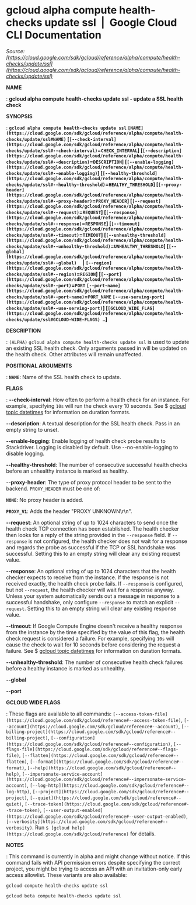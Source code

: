 # gcloud alpha compute health-checks update ssl  |  Google Cloud CLI Documentation

*Source: [https://cloud.google.com/sdk/gcloud/reference/alpha/compute/health-checks/update/ssl](https://cloud.google.com/sdk/gcloud/reference/alpha/compute/health-checks/update/ssl)*

**NAME**

: **gcloud alpha compute health-checks update ssl - update a SSL health check**

**SYNOPSIS**

: **`gcloud alpha compute health-checks update ssl` `[NAME](https://cloud.google.com/sdk/gcloud/reference/alpha/compute/health-checks/update/ssl#NAME)` [`[--check-interval](https://cloud.google.com/sdk/gcloud/reference/alpha/compute/health-checks/update/ssl#--check-interval)`=`CHECK_INTERVAL`] [`[--description](https://cloud.google.com/sdk/gcloud/reference/alpha/compute/health-checks/update/ssl#--description)`=`DESCRIPTION`] [`[--enable-logging](https://cloud.google.com/sdk/gcloud/reference/alpha/compute/health-checks/update/ssl#--enable-logging)`] [`[--healthy-threshold](https://cloud.google.com/sdk/gcloud/reference/alpha/compute/health-checks/update/ssl#--healthy-threshold)`=`HEALTHY_THRESHOLD`] [`[--proxy-header](https://cloud.google.com/sdk/gcloud/reference/alpha/compute/health-checks/update/ssl#--proxy-header)`=`PROXY_HEADER`] [`[--request](https://cloud.google.com/sdk/gcloud/reference/alpha/compute/health-checks/update/ssl#--request)`=`REQUEST`] [`[--response](https://cloud.google.com/sdk/gcloud/reference/alpha/compute/health-checks/update/ssl#--response)`=`RESPONSE`] [`[--timeout](https://cloud.google.com/sdk/gcloud/reference/alpha/compute/health-checks/update/ssl#--timeout)`=`TIMEOUT`] [`[--unhealthy-threshold](https://cloud.google.com/sdk/gcloud/reference/alpha/compute/health-checks/update/ssl#--unhealthy-threshold)`=`UNHEALTHY_THRESHOLD`] [`[--global](https://cloud.google.com/sdk/gcloud/reference/alpha/compute/health-checks/update/ssl#--global)`     | `[--region](https://cloud.google.com/sdk/gcloud/reference/alpha/compute/health-checks/update/ssl#--region)`=`REGION`] [`[--port](https://cloud.google.com/sdk/gcloud/reference/alpha/compute/health-checks/update/ssl#--port)`=`PORT` `[--port-name](https://cloud.google.com/sdk/gcloud/reference/alpha/compute/health-checks/update/ssl#--port-name)`=`PORT_NAME` `[--use-serving-port](https://cloud.google.com/sdk/gcloud/reference/alpha/compute/health-checks/update/ssl#--use-serving-port)`] [`[GCLOUD_WIDE_FLAG](https://cloud.google.com/sdk/gcloud/reference/alpha/compute/health-checks/update/ssl#GCLOUD-WIDE-FLAGS) …`]**

**DESCRIPTION**

: `(ALPHA)` `gcloud alpha compute health-checks update ssl`
is used to update an existing SSL health check. Only arguments passed in will be
updated on the health check. Other attributes will remain unaffected.

**POSITIONAL ARGUMENTS**

: **`NAME`**:
Name of the SSL health check to update.

**FLAGS**

: **--check-interval**:
How often to perform a health check for an instance. For example, specifying
``10s`` will run the check every 10 seconds.
See $ [gcloud topic datetimes](https://cloud.google.com/sdk/gcloud/reference/topic/datetimes)
for information on duration formats.

**--description**:
A textual description for the SSL health check. Pass in an empty string to
unset.

**--enable-logging**:
Enable logging of health check probe results to Stackdriver. Logging is disabled
by default.
Use --no-enable-logging to disable logging.

**--healthy-threshold**:
The number of consecutive successful health checks before an unhealthy instance
is marked as healthy.

**--proxy-header**:
The type of proxy protocol header to be sent to the backend.
`PROXY_HEADER` must be one of:

**`NONE`**:
No proxy header is added.

**`PROXY_V1`**:
Adds the header "PROXY UNKNOWN\r\n".

**--request**:
An optional string of up to 1024 characters to send once the health check TCP
connection has been established. The health checker then looks for a reply of
the string provided in the `--response` field.
If `--response` is not configured, the health checker does not wait
for a response and regards the probe as successful if the TCP or SSL handshake
was successful.
Setting this to an empty string will clear any existing request value.

**--response**:
An optional string of up to 1024 characters that the health checker expects to
receive from the instance. If the response is not received exactly, the health
check probe fails. If `--response` is configured, but not
`--request`, the health checker will wait for a response anyway.
Unless your system automatically sends out a message in response to a successful
handshake, only configure `--response` to match an explicit
`--request`. Setting this to an empty string will clear any existing
response value.

**--timeout**:
If Google Compute Engine doesn't receive a healthy response from the instance by
the time specified by the value of this flag, the health check request is
considered a failure. For example, specifying
``10s`` will cause the check to wait for 10
seconds before considering the request a failure. See $ [gcloud topic datetimes](https://cloud.google.com/sdk/gcloud/reference/topic/datetimes) for
information on duration formats.

**--unhealthy-threshold**:
The number of consecutive health check failures before a healthy instance is
marked as unhealthy.

**--global**

**--port**

**GCLOUD WIDE FLAGS**

: These flags are available to all commands: `[--access-token-file](https://cloud.google.com/sdk/gcloud/reference#--access-token-file)`,
`[--account](https://cloud.google.com/sdk/gcloud/reference#--account)`, `[--billing-project](https://cloud.google.com/sdk/gcloud/reference#--billing-project)`,
`[--configuration](https://cloud.google.com/sdk/gcloud/reference#--configuration)`,
`[--flags-file](https://cloud.google.com/sdk/gcloud/reference#--flags-file)`,
`[--flatten](https://cloud.google.com/sdk/gcloud/reference#--flatten)`, `[--format](https://cloud.google.com/sdk/gcloud/reference#--format)`, `[--help](https://cloud.google.com/sdk/gcloud/reference#--help)`, `[--impersonate-service-account](https://cloud.google.com/sdk/gcloud/reference#--impersonate-service-account)`,
`[--log-http](https://cloud.google.com/sdk/gcloud/reference#--log-http)`,
`[--project](https://cloud.google.com/sdk/gcloud/reference#--project)`, `[--quiet](https://cloud.google.com/sdk/gcloud/reference#--quiet)`, `[--trace-token](https://cloud.google.com/sdk/gcloud/reference#--trace-token)`, `[--user-output-enabled](https://cloud.google.com/sdk/gcloud/reference#--user-output-enabled)`,
`[--verbosity](https://cloud.google.com/sdk/gcloud/reference#--verbosity)`.
Run `$ [gcloud help](https://cloud.google.com/sdk/gcloud/reference)` for details.

**NOTES**

: This command is currently in alpha and might change without notice. If this
command fails with API permission errors despite specifying the correct project,
you might be trying to access an API with an invitation-only early access
allowlist. These variants are also available:

```
gcloud compute health-checks update ssl
```

```
gcloud beta compute health-checks update ssl
```